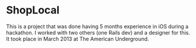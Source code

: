 ShopLocal
=========

This is a project that was done having 5 months experience in iOS during a hackathon. I worked with two others (one Rails dev) and a designer for this. It took place in March 2013 at The American Underground.
